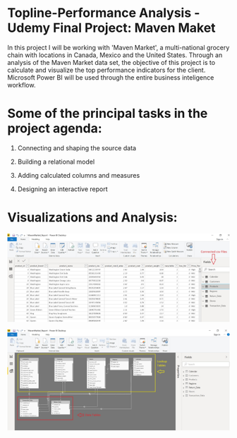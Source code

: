 # Topline-Performance Analysis - Udemy Final Project: Maven Maket

In this project I will be working with 'Maven Market', a multi-national grocery chain with locations in Canada, Mexico and the United States.
Through an analysis of the Maven Market data set, the objective of this project is to calculate and visualize the top performance indicators for the client. Microsoft Power BI will be used through the entire business inteligence workflow.

# Some of the principal tasks in the project agenda:

1. Connecting and shaping the source data

2. Building a relational model

3. Adding calculated columns and measures

4. Designing an interactive report


# Visualizations and Analysis:


![PART 1: Connecting & Shaping the Data](Images/Connected_csv_files.jpg)

![PART 2: Data Modeling: In the relationship view, arrange all the tables (Lookup, and Data Tables) by connecting them using valid primary/foreign keys](Images/Data_Medeling.jpg)



